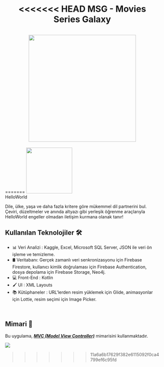 <div align="center">
      <h1> 
<<<<<<< HEAD
            MSG - Movies Series Galaxy
            <br/> 
            <br/> 
            <img src="https://github.com/achelmasoudi/MSG/assets/154275618/94d265ea-af46-4f78-aec9-98a35d743bd1" width="350px" />
      </h1>
</div>
=======
            <img src="https://github.com/achelmasoudi/HelloWorld/assets/154275618/71aa6be0-0f5a-4afc-a845-40e88d9a93ab" width="150px">
            <br/>
            HelloWorld
            <br/> 
      </h1>
</div>

Dile, ülke, yaşa ve daha fazla kritere göre mükemmel dil partnerini bul. Çeviri, düzeltmeler ve anında altyazı gibi yerleşik öğrenme araçlarıyla HelloWorld engeller olmadan iletişim kurmana olanak tanır!

## Kullanılan Teknolojiler 🛠️
- 📊  Veri Analizi : Kaggle, Excel, Microsoft SQL Server, JSON ile veri ön işleme ve temizleme.
- 🛢️ Veritabanı: Gerçek zamanlı veri senkronizasyonu için Firebase Firestore, kullanıcı kimlik doğrulaması için Firebase Authentication, dosya depolama için Firebase Storage, Neo4j.
- 💻 Front-End : Kotlin
- 🖌️ UI : XML Layouts
- 📚 Kütüphaneler : URL'lerden resim yüklemek için Glide, animasyonlar için Lottie, resim seçimi için Image Picker.

<br/> 

## Mimari 🗼
Bu uygulama, [***MVC (Model View Controller)***](https://developer.android.com/topic/architecture) mimarisini kullanmaktadır.

![](https://github.com/achelmasoudi/MSG_MoviesSeriesGalaxy/assets/154275618/3fa5f0bc-4bff-4674-8027-ef4ef9b97fe0)
>>>>>>> 11a6a6b17629f382e6115092f0ca4799ef6c95fd
